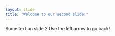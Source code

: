 ```yaml
---
layout: slide
title: "Welcome to our second slide!"
---
```

Some text on slide 2
Use the left arrow to go back!
